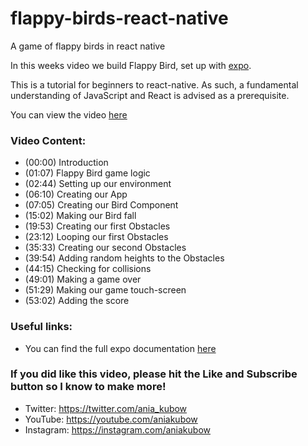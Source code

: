 # flappy-birds-react-native
A game of flappy birds in react native

In this weeks video we build Flappy Bird, set up with [expo](https://bit.ly/expo-docs).

This is a tutorial for beginners to react-native. As such, a fundamental understanding of JavaScript and React is advised as a prerequisite.

You can view the video [here](https://youtu.be/dhpjjAxKbHE)

### Video Content:
* (00:00) Introduction
* (01:07) Flappy Bird game logic
* (02:44) Setting up our environment
* (06:10) Creating our App
* (07:05) Creating our Bird Component
* (15:02) Making our Bird fall
* (19:53) Creating our first Obstacles
* (23:12) Looping our first Obstacles
* (35:33) Creating our second Obstacles
* (39:54) Adding random heights to the Obstacles
* (44:15) Checking for collisions
* (49:01) Making a game over
* (51:29) Making our game touch-screen
* (53:02) Adding the score

### Useful links:
* You can find the full expo documentation [here](https://bit.ly/expo-docs)

### If you did like this video, please hit the Like and Subscribe button so I know to make more!

* Twitter: https://twitter.com/ania_kubow
* YouTube: https://youtube.com/aniakubow
* Instagram: https://instagram.com/aniakubow
